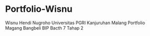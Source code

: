 # Portfolio-Wisnu

Wisnu Hendi Nugroho
Universitas PGRI Kanjuruhan Malang
Portfolio Magang Bangbeli BIP Bacth 7 Tahap 2
